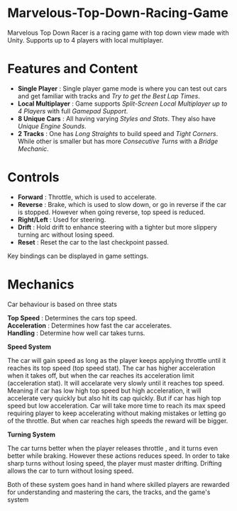 # Marvelous-Top-Down-Racing-Game
Marvelous Top Down Racer is a racing game with top down view made with Unity. Supports up to 4 players with local multiplayer.
# Features and Content
- **Single Player** : Single player game mode is where you can test out cars and get familiar with tracks and *Try to get the Best Lap Times*.
- **Local Multiplayer** : Game supports *Split-Screen Local Multiplayer up to 4 Players* with full *Gamepad Support*.
- **8 Unique Cars** :  All having varying *Styles and Stats*. They also have *Unique Engine Sounds*.
- **2 Tracks** : One has *Long Straights* to build speed and *Tight Corners*. While other is smaller but has more *Consecutive Turns* with a *Bridge Mechanic*.

# Controls
* **Forward** : Throttle, which is used to accelerate.
* **Reverse** : Brake, which is used to slow down, or go in reverse if the car is stopped. However when going reverse, top speed is reduced.
* **Right/Left** : Used for steering.
* **Drift** : Hold drift to enhance steering with a tighter but more slippery turning arc without losing speed.
* **Reset** : Reset the car to the last checkpoint passed.

Key bindings can be displayed in game settings. 

# Mechanics
Car behaviour is based on three stats <BR>

**Top Speed** : Determines the cars top speed. <br>
**Acceleration** : Determines how fast the car accelerates. <br>
**Handling** : Determine how well car takes turns. <br>

**Speed System**

The car will gain speed as long as the player keeps applying throttle until it reaches its top speed (top speed stat).
The car has higher acceleration when it takes off, but when the car reaches its acceleration limit (acceleration stat). 
It will accelarate very slowly until it reaches top speed. Meaning if car has low high top speed but high acceleration,
it will accelerate very quickly but also hit its cap quickly. But if car has high top speed but low acceleration.
Car will take more time to reach its max speed requiring player to keep accelerating without making mistakes or letting go
of the throttle. But when car reaches high speeds the reward will be bigger.

**Turning System**

The car turns better when the player releases throttle , and it turns even better while braking.
However these actions reduces speed. In order to take sharp turns without losing speed, the player must master drifting.
Drifting allows the car to turn without losing speed.

Both of these system goes hand in hand where skilled players are rewarded for understanding and mastering the cars, the tracks, and the game's system

